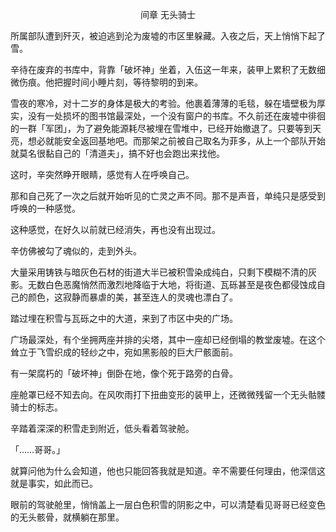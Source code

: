 <p align="center">间章 无头骑士</p>

所属部队遭到歼灭，被迫逃到沦为废墟的市区里躲藏。入夜之后，天上悄悄下起了雪。

辛待在废弃的书库中，背靠「破坏神」坐着，入伍这一年来，装甲上累积了无数细微伤痕。他把握时间小睡片刻，等待黎明的到来。

雪夜的寒冷，对十二岁的身体是极大的考验。他裹着薄薄的毛毯，躲在墙壁极为厚实，没有一处损坏的图书馆最深处，一个没有窗户的书库。不久前还在废墟中徘徊的一群「军团」，为了避免能源耗尽被埋在雪堆中，已经开始撤退了。只要等到天亮，想必就能安全返回基地吧。而那架之前被自己取名为菲多，从上一个部队开始就莫名很黏自己的「清道夫」，搞不好也会跑出来找他。

这时，辛突然睁开眼睛，感觉有人在呼唤自己。

那和自己死了一次之后就开始听见的亡灵之声不同。那不是声音，单纯只是感受到呼唤的一种感觉。

这种感觉，在好久以前就已经消失，再也没有出现过。

辛仿佛被勾了魂似的，走到外头。

大量采用铸铁与暗灰色石材的街道大半已被积雪染成纯白，只剩下模糊不清的灰影。无数白色恶魔悄然而激烈地降临于大地，将街道、瓦砾甚至是夜色都侵蚀成自己的颜色，这寂静而暴虐的美，甚至连人的灵魂也漂白了。

踏过埋在积雪与瓦砾之中的大道，来到了市区中央的广场。

广场最深处，有个坐拥两座并排的尖塔，其中一座却已经倒塌的教堂废墟。在这个耸立于飞雪织成的轻纱之中，宛如黑影般的巨大尸骸面前。

有一架腐朽的「破坏神」倒卧在地，像个死于路旁的白骨。

座舱罩已经不知去向。在风吹雨打下扭曲变形的装甲上，还微微残留一个无头骷髅骑士的标志。

辛踏着深深的积雪走到附近，低头看着驾驶舱。

「……哥哥。」

就算问他为什么会知道，他也只能回答我就是知道。辛不需要任何理由，他深信这就是事实，如此而已。

眼前的驾驶舱里，悄悄盖上一层白色积雪的阴影之中，可以清楚看见哥哥已经变色的无头骸骨，就横躺在那里。

